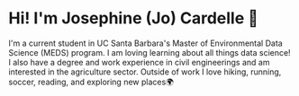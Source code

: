 # Hi! I'm Josephine (Jo) Cardelle 🌿

I'm a current student in UC Santa Barbara's Master of Environmental Data Science (MEDS) program. I am loving learning about all things data science! I also have a degree and work experience in civil engineerings and am interested in the agriculture sector. Outside of work I love hiking, running, soccer, reading, and exploring new places🌍
